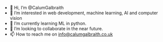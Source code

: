 - 👋 Hi, I’m @CalumGalbraith
- 👀 I’m interested in web development, machine learning, AI and computer vision
- 🌱 I’m currently learning ML in python.
- 💞️ I’m looking to collaborate in the near future.
- 📫 How to reach me on info@calumgalbraith.co.uk
<!---
CalumGalbraith/CalumGalbraith is a ✨ special ✨ repository because its `README.md` (this file) appears on your GitHub profile.
You can click the Preview link to take a look at your changes.
--->
